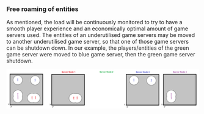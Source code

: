 ### Free roaming of entities
As mentioned, the load will be continuously monitored to try to have a smooth player experience and an economically optimal amount of game servers used. The entities of an underutilised game servers may be moved to another underutilised game server, so that one of those game servers can be shutdown down. In our example, the players/entities of the green game server were moved to blue game server, then the green game server shutdown.

![Image](/images/dynamic_server_meshing/image-18.png)
